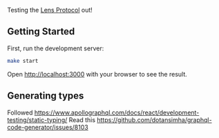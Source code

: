 Testing the [Lens Protocol](https://www.lens.xyz/) out!

## Getting Started

First, run the development server:

```bash
make start
```

Open [http://localhost:3000](http://localhost:3000) with your browser to see the result.

## Generating types

Followed https://www.apollographql.com/docs/react/development-testing/static-typing/
Read this https://github.com/dotansimha/graphql-code-generator/issues/8103

